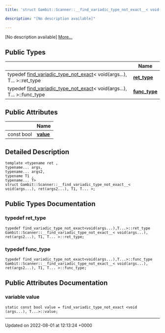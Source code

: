 ```yaml
---
title: 'struct Gambit::Scanner::__find_variadic_type_not_exact__< void(args...), ret(args2...), T1, T... >'

description: "[No description available]"

---
```









[No description available] [More...](#detailed-description)

## Public Types

|                | Name           |
| -------------- | -------------- |
| typedef [find_variadic_type_not_exact](/documentation/code/classes/structgambit_1_1scanner_1_1find__variadic__type__not__exact/)< void(args...), T... >::ret_type | **[ret_type](/documentation/code/classes/structgambit_1_1scanner_1_1____find__variadic__type__not__exact_____3_01void_07args_8_8_8_08_00_07dc90b6eaf941e6db44db3b27790d79/#typedef-ret-type)**  |
| typedef [find_variadic_type_not_exact](/documentation/code/classes/structgambit_1_1scanner_1_1find__variadic__type__not__exact/)< void(args...), T... >::func_type | **[func_type](/documentation/code/classes/structgambit_1_1scanner_1_1____find__variadic__type__not__exact_____3_01void_07args_8_8_8_08_00_07dc90b6eaf941e6db44db3b27790d79/#typedef-func-type)**  |

## Public Attributes

|                | Name           |
| -------------- | -------------- |
| const bool | **[value](/documentation/code/classes/structgambit_1_1scanner_1_1____find__variadic__type__not__exact_____3_01void_07args_8_8_8_08_00_07dc90b6eaf941e6db44db3b27790d79/#variable-value)**  |

## Detailed Description

```
template <typename ret ,
typename... args,
typename... args2,
typename T1 ,
typename... T>
struct Gambit::Scanner::__find_variadic_type_not_exact__< void(args...), ret(args2...), T1, T... >;
```

## Public Types Documentation

### typedef ret_type

```
typedef find_variadic_type_not_exact<void(args...),T...>::ret_type Gambit::Scanner::__find_variadic_type_not_exact__< void(args...), ret(args2...), T1, T... >::ret_type;
```


### typedef func_type

```
typedef find_variadic_type_not_exact<void(args...),T...>::func_type Gambit::Scanner::__find_variadic_type_not_exact__< void(args...), ret(args2...), T1, T... >::func_type;
```


## Public Attributes Documentation

### variable value

```
static const bool value = find_variadic_type_not_exact <void (args...), T...>::value;
```


-------------------------------

Updated on 2022-08-01 at 12:13:24 +0000